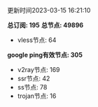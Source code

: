 更新时间2023-03-15 16:21:10

**总订阅: 195**
**总节点: 49896**
- vless节点: 64

**google ping有效节点: 305**
- v2ray节点: 169
- ssr节点: 42
- ss节点: 78
- trojan节点: 16
